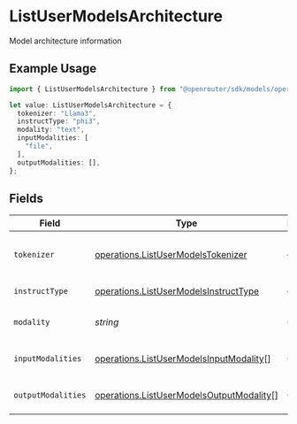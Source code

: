 # ListUserModelsArchitecture

Model architecture information

## Example Usage

```typescript
import { ListUserModelsArchitecture } from "@openrouter/sdk/models/operations";

let value: ListUserModelsArchitecture = {
  tokenizer: "Llama3",
  instructType: "phi3",
  modality: "text",
  inputModalities: [
    "file",
  ],
  outputModalities: [],
};
```

## Fields

| Field                                                                                                | Type                                                                                                 | Required                                                                                             | Description                                                                                          | Example                                                                                              |
| ---------------------------------------------------------------------------------------------------- | ---------------------------------------------------------------------------------------------------- | ---------------------------------------------------------------------------------------------------- | ---------------------------------------------------------------------------------------------------- | ---------------------------------------------------------------------------------------------------- |
| `tokenizer`                                                                                          | [operations.ListUserModelsTokenizer](../../models/operations/listusermodelstokenizer.md)             | :heavy_minus_sign:                                                                                   | Tokenizer type used by the model                                                                     |                                                                                                      |
| `instructType`                                                                                       | [operations.ListUserModelsInstructType](../../models/operations/listusermodelsinstructtype.md)       | :heavy_minus_sign:                                                                                   | Instruction format type                                                                              |                                                                                                      |
| `modality`                                                                                           | *string*                                                                                             | :heavy_check_mark:                                                                                   | Primary modality of the model                                                                        | text                                                                                                 |
| `inputModalities`                                                                                    | [operations.ListUserModelsInputModality](../../models/operations/listusermodelsinputmodality.md)[]   | :heavy_check_mark:                                                                                   | Supported input modalities                                                                           |                                                                                                      |
| `outputModalities`                                                                                   | [operations.ListUserModelsOutputModality](../../models/operations/listusermodelsoutputmodality.md)[] | :heavy_check_mark:                                                                                   | Supported output modalities                                                                          |                                                                                                      |